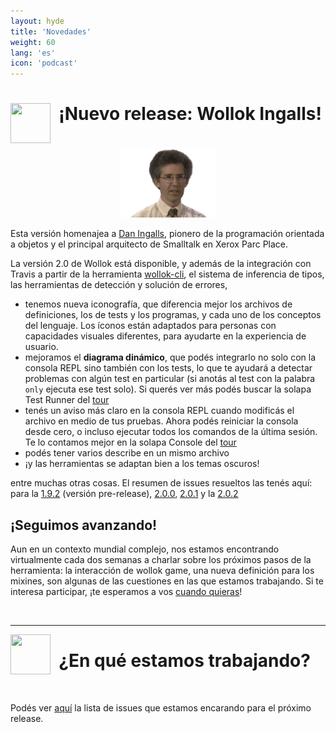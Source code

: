 ```yaml
---
layout: hyde
title: 'Novedades'
weight: 60
lang: 'es'
icon: 'podcast'
---
```


<div class="container">
<img src="/images/news.png" height="64" width="64" align="left"/>
<h1>&nbsp;&nbsp;¡Nuevo release: Wollok Ingalls!</h1>
<br>
</div>


<div class="container" style="text-align: center; margin-bottom: 1em;">
    <img src="/images/news/ingalls.png" width="30%" height="auto"/>
</div>


Esta versión homenajea a [Dan Ingalls](https://en.wikipedia.org/wiki/Dan_Ingalls), pionero de la programación orientada a objetos y el principal arquitecto de Smalltalk en Xerox Parc Place.

La versión 2.0 de Wollok está disponible, y además de la integración con Travis a partir de la herramienta [wollok-cli](https://github.com/uqbar-project/wollok-cli), el sistema de inferencia de tipos, las herramientas de detección y solución de errores,

- tenemos nueva iconografía, que diferencia mejor los archivos de definiciones, los de tests y los programas, y cada uno de los conceptos del lenguaje. Los íconos están adaptados para personas con capacidades visuales diferentes, para ayudarte en la experiencia de usuario.
- mejoramos el **diagrama dinámico**, que podés integrarlo no solo con la consola REPL sino también con los tests, lo que te ayudará a detectar problemas con algún test en particular (si anotás al test con la palabra `only` ejecuta ese test solo). Si querés ver más podés buscar la solapa Test Runner del [tour](../tour)
- tenés un aviso más claro en la consola REPL cuando modificás el archivo en medio de tus pruebas. Ahora podés reiniciar la consola desde cero, o incluso ejecutar todos los comandos de la última sesión. Te lo contamos mejor en la solapa Console del [tour](../tour)
- podés tener varios describe en un mismo archivo
- ¡y las herramientas se adaptan bien a los temas oscuros!

entre muchas otras cosas. El resumen de issues resueltos las tenés aquí: para la [1.9.2](https://github.com/uqbar-project/wollok/milestone/32?closed=1) (versión pre-release), [2.0.0](https://github.com/uqbar-project/wollok/milestone/25?closed=1), [2.0.1](https://github.com/uqbar-project/wollok/milestone/35?closed=1) y la [2.0.2](https://github.com/uqbar-project/wollok/milestone/36?closed=1)

## ¡Seguimos avanzando!

Aun en un contexto mundial complejo, nos estamos encontrando virtualmente cada dos semanas a charlar sobre los próximos pasos de la herramienta: la interacción de wollok game, una nueva definición para los mixines, son algunas de las cuestiones en las que estamos trabajando. Si te interesa participar, ¡te esperamos a vos [cuando quieras](../comunidad)!

<div class="container">
<br>
<hr>
<img src="/images/bug.png" height="64" width="64" align="left"/>
<h1>&nbsp;&nbsp;¿En qué estamos trabajando?</h1>
<br/>
</div>

Podés ver [aquí](https://github.com/uqbar-project/wollok/issues) la lista de issues que estamos encarando para el próximo release. 